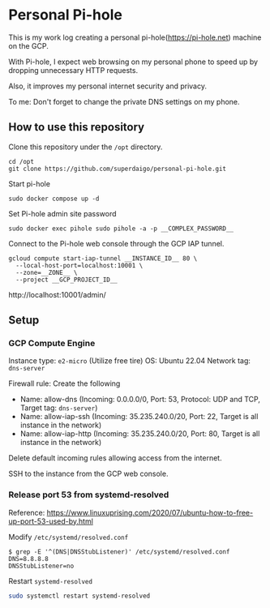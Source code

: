 # Personal Pi-hole

This is my work log creating a personal pi-hole(https://pi-hole.net) machine on the GCP.

With Pi-hole, I expect web browsing on my personal phone to speed up by dropping unnecessary HTTP requests.

Also, it improves my personal internet security and privacy.

To me: Don't forget to change the private DNS settings on my phone.

## How to use this repository

Clone this repository under the `/opt` directory.

```shell
cd /opt
git clone https://github.com/superdaigo/personal-pi-hole.git
```

Start pi-hole

```shell
sudo docker compose up -d
```

Set Pi-hole admin site password

```shell
sudo docker exec pihole sudo pihole -a -p __COMPLEX_PASSWORD__
```

Connect to the Pi-hole web console through the GCP IAP tunnel.

```shell
gcloud compute start-iap-tunnel __INSTANCE_ID__ 80 \
  --local-host-port=localhost:10001 \
  --zone=__ZONE__ \
  --project __GCP_PROJECT_ID__
```

http://localhost:10001/admin/


## Setup

### GCP Compute Engine

Instance type: `e2-micro` (Utilize free tire)
OS: Ubuntu 22.04
Network tag: `dns-server`

Firewall rule:
Create the following
- Name: allow-dns (Incoming: 0.0.0.0/0, Port: 53, Protocol: UDP and TCP, Target tag: `dns-server`)
- Name: allow-iap-ssh (Incoming: 35.235.240.0/20, Port: 22, Target is all instance in the network)
- Name: allow-iap-http (Incoming: 35.235.240.0/20, Port: 80, Target is all instance in the network)
  
Delete default incoming rules allowing access from the internet.

SSH to the instance from the GCP web console.

### Release port 53 from systemd-resolved

Reference: https://www.linuxuprising.com/2020/07/ubuntu-how-to-free-up-port-53-used-by.html

Modify `/etc/systemd/resolved.conf`

```shell
$ grep -E '^(DNS|DNSStubListener)' /etc/systemd/resolved.conf
DNS=8.8.8.8
DNSStubListener=no
```

Restart `systemd-resolved`

```bash
sudo systemctl restart systemd-resolved
```
